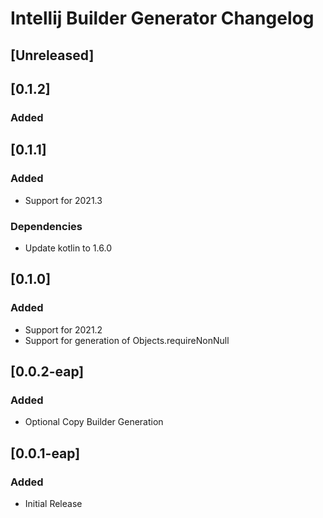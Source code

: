 <!-- Keep a Changelog guide -> https://keepachangelog.com -->

# Intellij Builder Generator Changelog

## [Unreleased]

## [0.1.2]
### Added

## [0.1.1]
### Added
- Support for 2021.3

### Dependencies
- Update kotlin to 1.6.0

## [0.1.0]
### Added
- Support for 2021.2
- Support for generation of Objects.requireNonNull

## [0.0.2-eap]
### Added
- Optional Copy Builder Generation

## [0.0.1-eap]
### Added
- Initial Release
